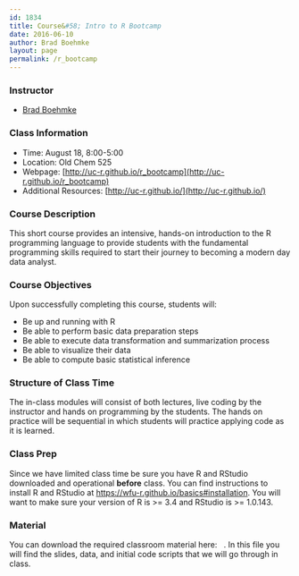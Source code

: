 ```yaml
---
id: 1834
title: Course&#58; Intro to R Bootcamp
date: 2016-06-10
author: Brad Boehmke
layout: page
permalink: /r_bootcamp
---
```


### Instructor

  * [Brad Boehmke](http://bradleyboehmke.github.io/)


### Class Information

* Time: August 18, 8:00-5:00
* Location: Old Chem 525
* Webpage: [http://uc-r.github.io/r_bootcamp](http://uc-r.github.io/r_bootcamp)
* Additional Resources: [http://uc-r.github.io/](http://uc-r.github.io/)

### Course Description 

This short course provides an intensive, hands-on introduction to the R programming language to provide students with the fundamental programming skills required to start their journey to becoming a modern day data analyst.

### Course Objectives
Upon successfully completing this course, students will:

- Be up and running with R
- Be able to perform basic data preparation steps
- Be able to execute data transformation and summarization process
- Be able to visualize their data
- Be able to compute basic statistical inference


### Structure of Class Time 

The in-class modules will consist of both lectures, live coding by the instructor and hands on programming by the students. The hands on practice will be sequential in which students will practice applying code as it is learned. 

### Class Prep

Since we have limited class time be sure you have R and RStudio downloaded and operational **before** class.  You can find instructions to install R and RStudio at https://wfu-r.github.io/basics#installation.  You will want to make sure your version of R is >= 3.4 and RStudio is >= 1.0.143. 

### Material

You can download the required classroom material here: &nbsp; <a href="" style="color:black;"><i class="fa fa-folder-open" style="font-size:1em"></i></a>.  In this file you will find the slides, data, and initial code scripts that we will go through in class.










